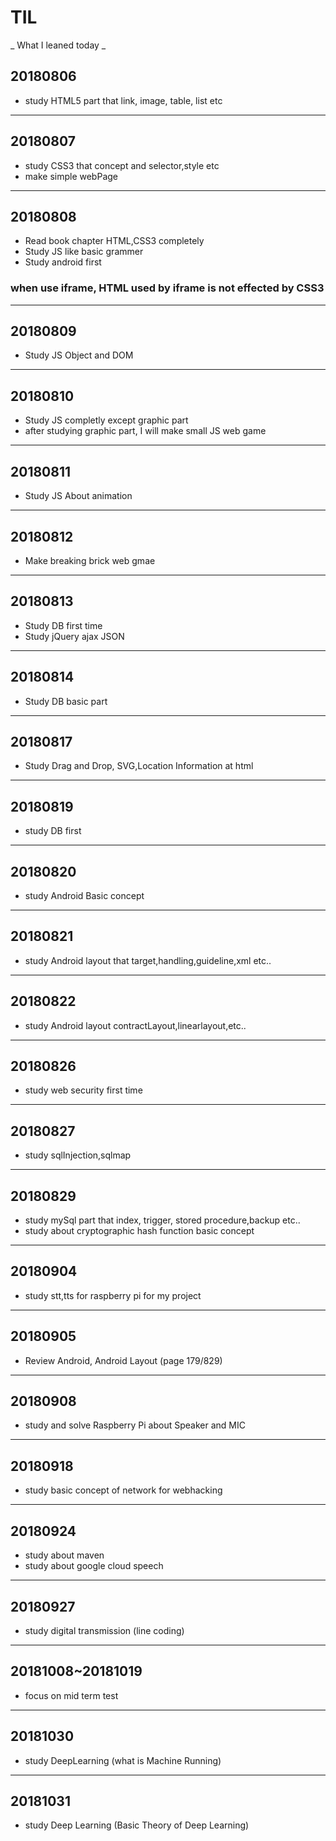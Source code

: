 # TIL
_ What I leaned today _

## 20180806
* study HTML5 part that link, image, table, list etc 
---
## 20180807
* study CSS3 that concept and selector,style etc
* make simple webPage
---
## 20180808
* Read book chapter HTML,CSS3 completely
* Study JS like basic grammer
* Study android first

### when use iframe, HTML used by iframe is not effected by CSS3
---
## 20180809
* Study JS Object and DOM
---
## 20180810
* Study JS completly except graphic part 
* after studying graphic part, I will make small JS web game
---
## 20180811
* Study JS About animation
---
## 20180812
* Make breaking brick web gmae
---
## 20180813
* Study DB first time
* Study jQuery ajax JSON
---
## 20180814
* Study DB basic part
---
## 20180817
* Study Drag and Drop, SVG,Location Information at html
---
## 20180819
* study DB first
---
## 20180820
* study Android Basic concept
---
## 20180821
* study Android layout that target,handling,guideline,xml etc..
---
## 20180822
* study Android layout contractLayout,linearlayout,etc..
---
## 20180826
* study web security first time
---
## 20180827
* study sqlInjection,sqlmap
---
## 20180829
* study mySql part that index, trigger, stored procedure,backup etc..
* study about cryptographic hash function basic concept
---
## 20180904
* study stt,tts for raspberry pi for my project
---
## 20180905
* Review Android, Android Layout (page 179/829)
---
## 20180908
* study and solve Raspberry Pi about Speaker and MIC
---
## 20180918
* study basic concept of network for webhacking   
---
## 20180924
* study about maven
* study about google cloud speech
---
## 20180927
* study digital transmission (line coding)  
---
## 20181008~20181019
* focus on mid term test  
---
## 20181030
* study DeepLearning (what is Machine Running)
---
## 20181031
* study Deep Learning (Basic Theory of Deep Learning)
